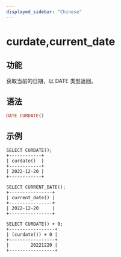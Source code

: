 ```yaml
---
displayed_sidebar: "Chinese"
---
```


# curdate,current_date

## 功能

获取当前的日期，以 DATE 类型返回。

## 语法

```Haskell
DATE CURDATE()
```

## 示例

```Plain Text
SELECT CURDATE();
+------------+
| curdate()  |
+------------+
| 2022-12-20 |
+------------+

SELECT CURRENT_DATE();
+----------------+
| current_date() |
+----------------+
| 2022-12-20     |
+----------------+

SELECT CURDATE() + 0;
+-----------------+
| (curdate()) + 0 |
+-----------------+
|        20221220 |
+-----------------+
```
